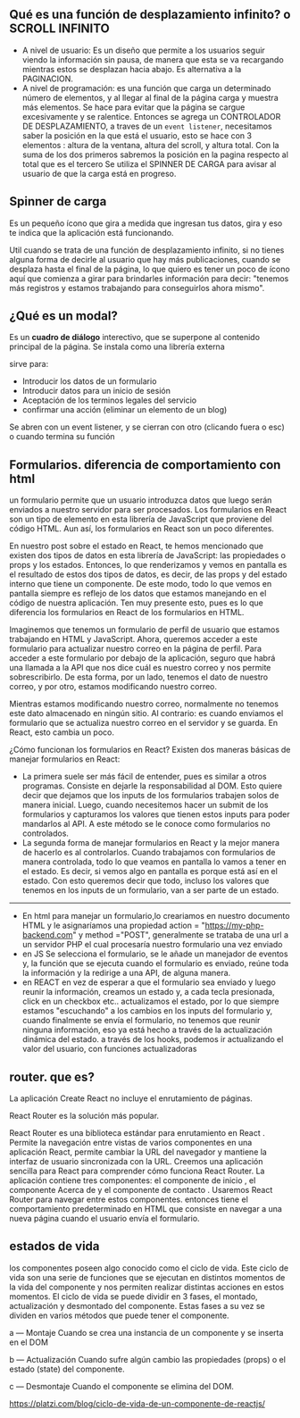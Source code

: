 ## Qué es una función de desplazamiento infinito? o SCROLL INFINITO
- A nivel de usuario: Es un diseño que permite a los usuarios seguir viendo la información sin pausa, 
de manera que esta se va recargando mientras estos se desplazan hacia abajo. Es alternativa a la PAGINACION.
- A nivel de programación: es una función que carga un determinado número de elementos, y al llegar al final de la página 
carga y muestra más elementos. Se hace para evitar que la página se cargue excesivamente y se ralentice.
Entonces se agrega un CONTROLADOR DE DESPLAZAMIENTO, a traves de un `event listener`, necesitamos saber la posición en la que está el usuario, 
esto se hace con 3 elementos : altura de la ventana, altura del scroll, y altura total. 
Con la suma de los dos primeros sabremos la posición en la pagina respecto al total que es el tercero
Se utiliza el SPINNER DE CARGA para avisar al usuario de que la carga está en progreso.

## Spinner de carga

Es un pequeño ícono que gira a medida que ingresan tus datos, gira y eso te indica que la aplicación está funcionando. 

Util cuando se trata de una función de desplazamiento infinito, si no tienes alguna forma de decirle al usuario que hay más publicaciones, 
cuando se desplaza hasta el final de la página, lo que quiero es tener un poco de ícono aquí que comienza a girar para brindarles información para decir:
"tenemos más registros y estamos trabajando para conseguirlos ahora mismo".

## ¿Qué es un modal?

Es un **cuadro de diálogo** interectivo, que se superpone al contenido principal de la página.
Se instala como una librería externa

sirve para:
- Introducir los datos de un formulario
- Introducir datos para un inicio de sesión
- Aceptación de los terminos legales del servicio
- confirmar una acción (eliminar un elemento de un blog)

Se abren con un event listener, y se cierran con otro (clicando fuera o esc) o cuando termina su función

## Formularios. diferencia de comportamiento con html

un formulario permite que un usuario introduzca datos que luego serán enviados a nuestro servidor para ser procesados.
Los formularios en React son un tipo de elemento en esta librería de JavaScript que proviene del código HTML. Aun así, los formularios en React son un poco diferentes.

En nuestro post sobre el estado en React, te hemos mencionado que existen dos tipos de datos en esta librería de JavaScript: las propiedades o props y los estados. Entonces, lo que renderizamos y vemos en pantalla es el resultado de estos dos tipos de datos, es decir, de las props y del estado interno que tiene un componente. De este modo, todo lo que vemos en pantalla siempre es reflejo de los datos que estamos manejando en el código de nuestra aplicación. Ten muy presente esto, pues es lo que diferencia los formularios en React de los formularios en HTML.

Imaginemos que tenemos un formulario de perfil de usuario que estamos trabajando en HTML y JavaScript. Ahora, queremos acceder a este formulario para actualizar nuestro correo en la página de perfil. Para acceder a este formulario por debajo de la aplicación, seguro que habrá una llamada a la API que nos dice cuál es nuestro correo y nos permite sobrescribirlo. De esta forma, por un lado, tenemos el dato de nuestro correo, y por otro, estamos modificando nuestro correo.

Mientras estamos modificando nuestro correo, normalmente no tenemos este dato almacenado en ningún sitio. Al contrario: es cuando enviamos el formulario que se actualiza nuestro correo en el servidor y se guarda. En React, esto cambia un poco.

¿Cómo funcionan los formularios en React?
Existen dos maneras básicas de manejar formularios en React:

- La primera suele ser más fácil de entender, pues es similar a otros programas. Consiste en dejarle la responsabilidad al DOM. Esto quiere decir que dejamos que los inputs de los formularios trabajen solos de manera inicial. Luego, cuando necesitemos hacer un submit de los formularios y capturamos los valores que tienen estos inputs para poder mandarlos al API. A este método se le conoce como formularios no controlados.
- La segunda forma de manejar formularios en React y la mejor manera de hacerlo es al controlarlos. Cuando trabajamos con formularios de manera controlada, todo lo que veamos en pantalla lo vamos a tener en el estado. Es decir, si vemos algo en pantalla es porque está así en el estado. Con esto queremos decir que todo, incluso los valores que tenemos en los inputs de un formulario, van a ser parte de un estado.


---
- En html
para manejar un formulario,lo creariamos en nuestro documento HTML y le asignaríamos una propiedad action = "https://my-php-backend.com" y method ="POST", generalmente se trataba de una url a un servidor PHP el cual procesaría nuestro formulario una vez enviado
- en JS
Se selecciona el formulario, se le añade un manejador de eventos y, la función que se ejecuta cuando el formulario es enviado, reúne toda la información y la redirige a una API, de alguna manera.
- en REACT
en vez de esperar a que el formulario sea enviado y luego reunir la información, creamos un estado y, a cada tecla presionada, click en un checkbox etc.. actualizamos el estado, por lo que siempre estamos "escuchando" a los cambios en los inputs del formulario y, cuando finalmente se envía el formulario, no tenemos que reunir ninguna información, eso ya está hecho a través de la actualización dinámica del estado.
 a través de los hooks, podemos ir actualizando el valor del usuario, con funciones actualizadoras

## router. que es?

La aplicación Create React no incluye el enrutamiento de páginas.

React Router es la solución más popular.

React Router es una biblioteca estándar para enrutamiento en React . Permite la navegación entre vistas de varios componentes en una aplicación React, permite cambiar la URL del navegador y mantiene la interfaz de usuario sincronizada con la URL. Creemos una aplicación sencilla para React para comprender cómo funciona React Router. La aplicación contiene tres componentes: el componente de inicio , el componente Acerca de y el componente de contacto . 
Usaremos React Router para navegar entre estos componentes.
entonces tiene el comportamiento predeterminado en HTML que consiste en navegar a una nueva página cuando el usuario envía el formulario.

## estados de vida
los componentes poseen algo conocido como el ciclo de vida. Este ciclo de vida son una serie de funciones que se ejecutan en distintos momentos de la vida del componente y nos permiten realizar distintas acciones en estos momentos.
El ciclo de vida se puede dividir en 3 fases, el montado, actualización y desmontado del componente. Estas fases a su vez se dividen en varios métodos que puede tener el componente.

a — Montaje
Cuando se crea una instancia de un componente y se inserta en el DOM

b — Actualización
Cuando sufre algún cambio las propiedades (props) o el estado (state) del componente.

c — Desmontaje
Cuando el componente se elimina del DOM.


https://platzi.com/blog/ciclo-de-vida-de-un-componente-de-reactjs/

